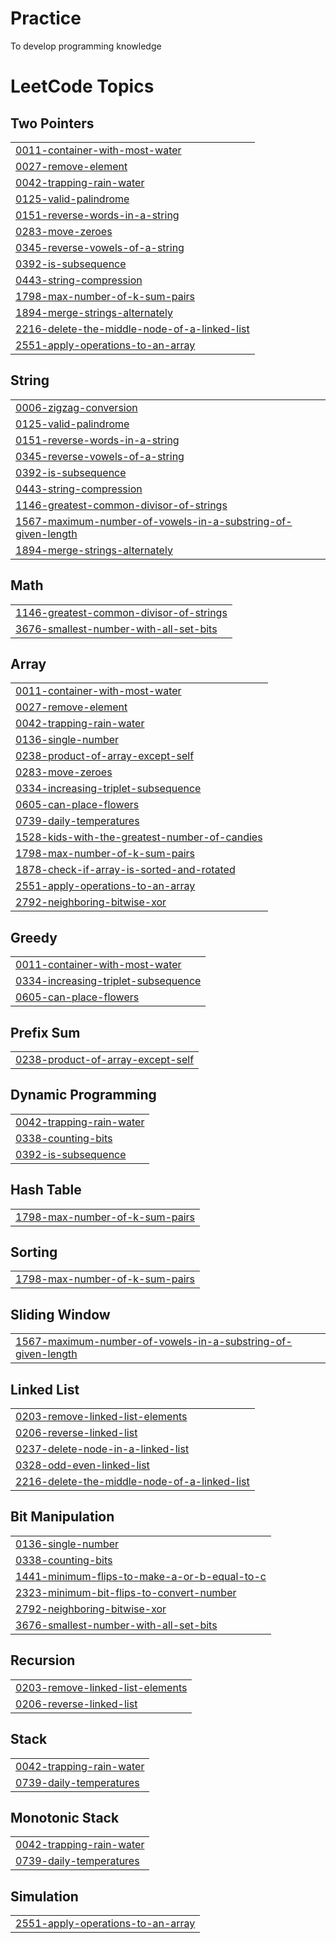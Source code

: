 # Practice
To develop programming knowledge

<!---LeetCode Topics Start-->
# LeetCode Topics
## Two Pointers
|  |
| ------- |
| [0011-container-with-most-water](https://github.com/Hunterwolf-SK/Practice/tree/master/0011-container-with-most-water) |
| [0027-remove-element](https://github.com/Hunterwolf-SK/Practice/tree/master/0027-remove-element) |
| [0042-trapping-rain-water](https://github.com/Hunterwolf-SK/Practice/tree/master/0042-trapping-rain-water) |
| [0125-valid-palindrome](https://github.com/Hunterwolf-SK/Practice/tree/master/0125-valid-palindrome) |
| [0151-reverse-words-in-a-string](https://github.com/Hunterwolf-SK/Practice/tree/master/0151-reverse-words-in-a-string) |
| [0283-move-zeroes](https://github.com/Hunterwolf-SK/Practice/tree/master/0283-move-zeroes) |
| [0345-reverse-vowels-of-a-string](https://github.com/Hunterwolf-SK/Practice/tree/master/0345-reverse-vowels-of-a-string) |
| [0392-is-subsequence](https://github.com/Hunterwolf-SK/Practice/tree/master/0392-is-subsequence) |
| [0443-string-compression](https://github.com/Hunterwolf-SK/Practice/tree/master/0443-string-compression) |
| [1798-max-number-of-k-sum-pairs](https://github.com/Hunterwolf-SK/Practice/tree/master/1798-max-number-of-k-sum-pairs) |
| [1894-merge-strings-alternately](https://github.com/Hunterwolf-SK/Practice/tree/master/1894-merge-strings-alternately) |
| [2216-delete-the-middle-node-of-a-linked-list](https://github.com/Hunterwolf-SK/Practice/tree/master/2216-delete-the-middle-node-of-a-linked-list) |
| [2551-apply-operations-to-an-array](https://github.com/Hunterwolf-SK/Practice/tree/master/2551-apply-operations-to-an-array) |
## String
|  |
| ------- |
| [0006-zigzag-conversion](https://github.com/Hunterwolf-SK/Practice/tree/master/0006-zigzag-conversion) |
| [0125-valid-palindrome](https://github.com/Hunterwolf-SK/Practice/tree/master/0125-valid-palindrome) |
| [0151-reverse-words-in-a-string](https://github.com/Hunterwolf-SK/Practice/tree/master/0151-reverse-words-in-a-string) |
| [0345-reverse-vowels-of-a-string](https://github.com/Hunterwolf-SK/Practice/tree/master/0345-reverse-vowels-of-a-string) |
| [0392-is-subsequence](https://github.com/Hunterwolf-SK/Practice/tree/master/0392-is-subsequence) |
| [0443-string-compression](https://github.com/Hunterwolf-SK/Practice/tree/master/0443-string-compression) |
| [1146-greatest-common-divisor-of-strings](https://github.com/Hunterwolf-SK/Practice/tree/master/1146-greatest-common-divisor-of-strings) |
| [1567-maximum-number-of-vowels-in-a-substring-of-given-length](https://github.com/Hunterwolf-SK/Practice/tree/master/1567-maximum-number-of-vowels-in-a-substring-of-given-length) |
| [1894-merge-strings-alternately](https://github.com/Hunterwolf-SK/Practice/tree/master/1894-merge-strings-alternately) |
## Math
|  |
| ------- |
| [1146-greatest-common-divisor-of-strings](https://github.com/Hunterwolf-SK/Practice/tree/master/1146-greatest-common-divisor-of-strings) |
| [3676-smallest-number-with-all-set-bits](https://github.com/Hunterwolf-SK/Practice/tree/master/3676-smallest-number-with-all-set-bits) |
## Array
|  |
| ------- |
| [0011-container-with-most-water](https://github.com/Hunterwolf-SK/Practice/tree/master/0011-container-with-most-water) |
| [0027-remove-element](https://github.com/Hunterwolf-SK/Practice/tree/master/0027-remove-element) |
| [0042-trapping-rain-water](https://github.com/Hunterwolf-SK/Practice/tree/master/0042-trapping-rain-water) |
| [0136-single-number](https://github.com/Hunterwolf-SK/Practice/tree/master/0136-single-number) |
| [0238-product-of-array-except-self](https://github.com/Hunterwolf-SK/Practice/tree/master/0238-product-of-array-except-self) |
| [0283-move-zeroes](https://github.com/Hunterwolf-SK/Practice/tree/master/0283-move-zeroes) |
| [0334-increasing-triplet-subsequence](https://github.com/Hunterwolf-SK/Practice/tree/master/0334-increasing-triplet-subsequence) |
| [0605-can-place-flowers](https://github.com/Hunterwolf-SK/Practice/tree/master/0605-can-place-flowers) |
| [0739-daily-temperatures](https://github.com/Hunterwolf-SK/Practice/tree/master/0739-daily-temperatures) |
| [1528-kids-with-the-greatest-number-of-candies](https://github.com/Hunterwolf-SK/Practice/tree/master/1528-kids-with-the-greatest-number-of-candies) |
| [1798-max-number-of-k-sum-pairs](https://github.com/Hunterwolf-SK/Practice/tree/master/1798-max-number-of-k-sum-pairs) |
| [1878-check-if-array-is-sorted-and-rotated](https://github.com/Hunterwolf-SK/Practice/tree/master/1878-check-if-array-is-sorted-and-rotated) |
| [2551-apply-operations-to-an-array](https://github.com/Hunterwolf-SK/Practice/tree/master/2551-apply-operations-to-an-array) |
| [2792-neighboring-bitwise-xor](https://github.com/Hunterwolf-SK/Practice/tree/master/2792-neighboring-bitwise-xor) |
## Greedy
|  |
| ------- |
| [0011-container-with-most-water](https://github.com/Hunterwolf-SK/Practice/tree/master/0011-container-with-most-water) |
| [0334-increasing-triplet-subsequence](https://github.com/Hunterwolf-SK/Practice/tree/master/0334-increasing-triplet-subsequence) |
| [0605-can-place-flowers](https://github.com/Hunterwolf-SK/Practice/tree/master/0605-can-place-flowers) |
## Prefix Sum
|  |
| ------- |
| [0238-product-of-array-except-self](https://github.com/Hunterwolf-SK/Practice/tree/master/0238-product-of-array-except-self) |
## Dynamic Programming
|  |
| ------- |
| [0042-trapping-rain-water](https://github.com/Hunterwolf-SK/Practice/tree/master/0042-trapping-rain-water) |
| [0338-counting-bits](https://github.com/Hunterwolf-SK/Practice/tree/master/0338-counting-bits) |
| [0392-is-subsequence](https://github.com/Hunterwolf-SK/Practice/tree/master/0392-is-subsequence) |
## Hash Table
|  |
| ------- |
| [1798-max-number-of-k-sum-pairs](https://github.com/Hunterwolf-SK/Practice/tree/master/1798-max-number-of-k-sum-pairs) |
## Sorting
|  |
| ------- |
| [1798-max-number-of-k-sum-pairs](https://github.com/Hunterwolf-SK/Practice/tree/master/1798-max-number-of-k-sum-pairs) |
## Sliding Window
|  |
| ------- |
| [1567-maximum-number-of-vowels-in-a-substring-of-given-length](https://github.com/Hunterwolf-SK/Practice/tree/master/1567-maximum-number-of-vowels-in-a-substring-of-given-length) |
## Linked List
|  |
| ------- |
| [0203-remove-linked-list-elements](https://github.com/Hunterwolf-SK/Practice/tree/master/0203-remove-linked-list-elements) |
| [0206-reverse-linked-list](https://github.com/Hunterwolf-SK/Practice/tree/master/0206-reverse-linked-list) |
| [0237-delete-node-in-a-linked-list](https://github.com/Hunterwolf-SK/Practice/tree/master/0237-delete-node-in-a-linked-list) |
| [0328-odd-even-linked-list](https://github.com/Hunterwolf-SK/Practice/tree/master/0328-odd-even-linked-list) |
| [2216-delete-the-middle-node-of-a-linked-list](https://github.com/Hunterwolf-SK/Practice/tree/master/2216-delete-the-middle-node-of-a-linked-list) |
## Bit Manipulation
|  |
| ------- |
| [0136-single-number](https://github.com/Hunterwolf-SK/Practice/tree/master/0136-single-number) |
| [0338-counting-bits](https://github.com/Hunterwolf-SK/Practice/tree/master/0338-counting-bits) |
| [1441-minimum-flips-to-make-a-or-b-equal-to-c](https://github.com/Hunterwolf-SK/Practice/tree/master/1441-minimum-flips-to-make-a-or-b-equal-to-c) |
| [2323-minimum-bit-flips-to-convert-number](https://github.com/Hunterwolf-SK/Practice/tree/master/2323-minimum-bit-flips-to-convert-number) |
| [2792-neighboring-bitwise-xor](https://github.com/Hunterwolf-SK/Practice/tree/master/2792-neighboring-bitwise-xor) |
| [3676-smallest-number-with-all-set-bits](https://github.com/Hunterwolf-SK/Practice/tree/master/3676-smallest-number-with-all-set-bits) |
## Recursion
|  |
| ------- |
| [0203-remove-linked-list-elements](https://github.com/Hunterwolf-SK/Practice/tree/master/0203-remove-linked-list-elements) |
| [0206-reverse-linked-list](https://github.com/Hunterwolf-SK/Practice/tree/master/0206-reverse-linked-list) |
## Stack
|  |
| ------- |
| [0042-trapping-rain-water](https://github.com/Hunterwolf-SK/Practice/tree/master/0042-trapping-rain-water) |
| [0739-daily-temperatures](https://github.com/Hunterwolf-SK/Practice/tree/master/0739-daily-temperatures) |
## Monotonic Stack
|  |
| ------- |
| [0042-trapping-rain-water](https://github.com/Hunterwolf-SK/Practice/tree/master/0042-trapping-rain-water) |
| [0739-daily-temperatures](https://github.com/Hunterwolf-SK/Practice/tree/master/0739-daily-temperatures) |
## Simulation
|  |
| ------- |
| [2551-apply-operations-to-an-array](https://github.com/Hunterwolf-SK/Practice/tree/master/2551-apply-operations-to-an-array) |
<!---LeetCode Topics End-->